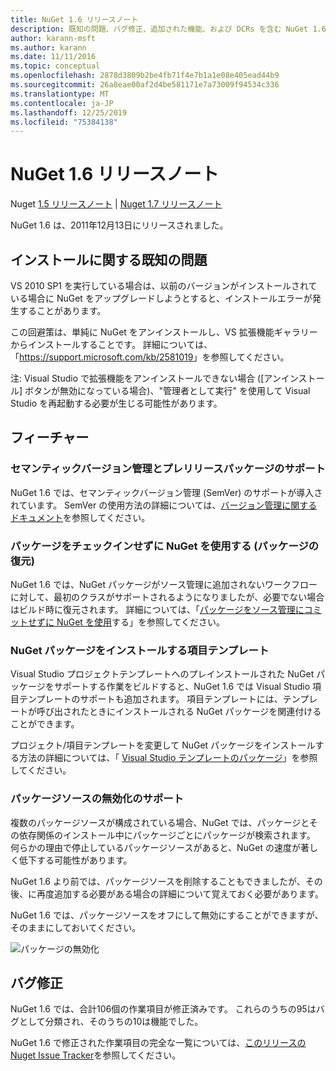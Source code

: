 ```yaml
---
title: NuGet 1.6 リリースノート
description: 既知の問題、バグ修正、追加された機能、および DCRs を含む NuGet 1.6 のリリースノート。
author: karann-msft
ms.author: karann
ms.date: 11/11/2016
ms.topic: conceptual
ms.openlocfilehash: 2878d3809b2be4fb71f4e7b1a1e08e405ead44b9
ms.sourcegitcommit: 26a8eae00af2d4be581171e7a73009f94534c336
ms.translationtype: MT
ms.contentlocale: ja-JP
ms.lasthandoff: 12/25/2019
ms.locfileid: "75384138"
---
```

 # <a name="nuget-16-release-notes"></a>NuGet 1.6 リリースノート

Nuget [1.5 リリースノート](../release-notes/nuget-1.5.md) | [Nuget 1.7 リリースノート](../release-notes/nuget-1.7.md)

NuGet 1.6 は、2011年12月13日にリリースされました。

## <a name="known-installation-issue"></a>インストールに関する既知の問題
VS 2010 SP1 を実行している場合は、以前のバージョンがインストールされている場合に NuGet をアップグレードしようとすると、インストールエラーが発生することがあります。

この回避策は、単純に NuGet をアンインストールし、VS 拡張機能ギャラリーからインストールすることです。  詳細については、「<https://support.microsoft.com/kb/2581019>」を参照してください。

注: Visual Studio で拡張機能をアンインストールできない場合 ([アンインストール] ボタンが無効になっている場合)、"管理者として実行" を使用して Visual Studio を再起動する必要が生じる可能性があります。

## <a name="features"></a>フィーチャー

### <a name="support-for-semantic-versioning-and-prerelease-packages"></a>セマンティックバージョン管理とプレリリースパッケージのサポート
NuGet 1.6 では、セマンティックバージョン管理 (SemVer) のサポートが導入されています。 SemVer の使用方法の詳細については、[バージョン管理に関するドキュメント](../create-packages/prerelease-packages.md)を参照してください。

### <a name="using-nuget-without-checking-in-packages-package-restore"></a>パッケージをチェックインせずに NuGet を使用する (パッケージの復元)
NuGet 1.6 では、NuGet パッケージがソース管理に追加されないワークフローに対して、最初のクラスがサポートされるようになりましたが、必要でない場合はビルド時に復元されます。 詳細については、「[パッケージをソース管理にコミットせずに NuGet を使用](../consume-packages/packages-and-source-control.md)する」を参照してください。

### <a name="item-templates-that-install-nuget-packages"></a>NuGet パッケージをインストールする項目テンプレート
Visual Studio プロジェクトテンプレートへのプレインストールされた NuGet パッケージをサポートする作業をビルドすると、NuGet 1.6 では Visual Studio 項目テンプレートのサポートも追加されます。 項目テンプレートには、テンプレートが呼び出されたときにインストールされる NuGet パッケージを関連付けることができます。

プロジェクト/項目テンプレートを変更して NuGet パッケージをインストールする方法の詳細については、「 [Visual Studio テンプレートのパッケージ](../visual-studio-extensibility/visual-studio-templates.md)」を参照してください。

### <a name="support-for-disabling-package-sources"></a>パッケージソースの無効化のサポート
複数のパッケージソースが構成されている場合、NuGet では、パッケージとその依存関係のインストール中にパッケージごとにパッケージが検索されます。 何らかの理由で停止しているパッケージソースがあると、NuGet の速度が著しく低下する可能性があります。

NuGet 1.6 より前では、パッケージソースを削除することもできましたが、その後、に再度追加する必要がある場合の詳細について覚えておく必要があります。

NuGet 1.6 では、パッケージソースをオフにして無効にすることができますが、そのままにしておいてください。

![パッケージの無効化](./media/package-source-with-disabled-source.png)

## <a name="bug-fixes"></a>バグ修正
NuGet 1.6 では、合計106個の作業項目が修正済みです。 これらのうちの95はバグとして分類され、そのうちの10は機能でした。

NuGet 1.6 で修正された作業項目の完全な一覧については、[このリリースの Nuget Issue Tracker](http://nuget.codeplex.com/workitem/list/advanced?keyword=&status=Closed&type=All&priority=All&release=NuGet%201.6&assignedTo=All&component=All&sortField=Votes&sortDirection=Descending&page=0)を参照してください。
